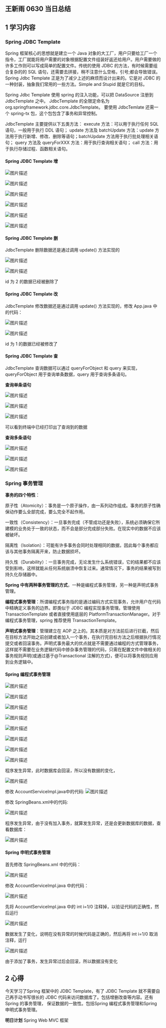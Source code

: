 ## 王新雨 0630 当日总结

## 1 学习内容
### Spring JDBC Template

Spring 框架核心的思想就是建立一个 Java 对象的大工厂，用户只要给工厂一个指令，工厂就能将用户需要的对象根据配置文件组装好返还给用户。用户需要做的许多工作则可以写成简单的配置文件。传统的使用 JDBC 的方法，有时候需要组合复杂的的 SQL 语句，还需要去拼接，稍不注意什么空格，引号;都会导致错误。Spring Jdbc Template 正是为了减少上述的麻烦而设计出来的。它是对 JDBC 的一种封装，抽象我们常用的一些方法。Simple and Stupid 就是它的目标。

Spring Jdbc Template 使用 spring 的注入功能，可以把 DataSource 注册到 JdbcTemplate 之中。 JdbcTemplate 的全限定命名为 org.springframework.jdbc.core.JdbcTemplate。 要使用 JdbcTemlate 还需一个 spring-tx 包，这个包包含了事务和异常控制。

JdbcTemplate 主要提供以下五类方法： execute 方法：可以用于执行任何 SQL 语句，一般用于执行 DDL 语句； update 方法及 batchUpdate 方法：update 方法用于执行新增、修改、删除等语句；batchUpdate 方法用于执行批处理相关语句； query 方法及 queryForXXX 方法：用于执行查询相关语句； call 方法：用于执行存储过程、函数相关语句。

#### Spring JDBC Template 增

![图片描述](https://dn-simplecloud.shiyanlou.com/courses/uid1080331-20190630-1561899438965)

![图片描述](https://dn-simplecloud.shiyanlou.com/courses/uid1080331-20190630-1561899444184)

![图片描述](https://dn-simplecloud.shiyanlou.com/courses/uid1080331-20190630-1561899449801)

![图片描述](https://dn-simplecloud.shiyanlou.com/courses/uid1080331-20190630-1561899577656)

![图片描述](https://dn-simplecloud.shiyanlou.com/courses/uid1080331-20190630-1561899993462)

![图片描述](https://dn-simplecloud.shiyanlou.com/courses/uid1080331-20190630-1561900657813)

#### Spring JDBC Template 删

JdbcTemplate 删除数据还是通过调用 update() 方法实现的

![图片描述](https://dn-simplecloud.shiyanlou.com/courses/uid1080331-20190630-1561900789673)

![图片描述](https://dn-simplecloud.shiyanlou.com/courses/uid1080331-20190630-1561900826704)

 id 为 2 的数据已经被删除了

#### Spring JDBC Template 改

JdbcTemplate 修改数据还是通过调用 update() 方法实现的，修改 App.java 中的代码：

![图片描述](https://dn-simplecloud.shiyanlou.com/courses/uid1080331-20190630-1561900913002)

![图片描述](https://dn-simplecloud.shiyanlou.com/courses/uid1080331-20190630-1561900939337)

 id 为 1 的数据已经被修改了

#### Spring JDBC Template 查

JdbcTemplate 查询数据可以通过 queryForObject 和 query 来实现，queryForObject 用于查询单条数据，query 用于查询多条语句。

**查询单条语句**

![图片描述](https://dn-simplecloud.shiyanlou.com/courses/uid1080331-20190630-1561901290051)

![图片描述](https://dn-simplecloud.shiyanlou.com/courses/uid1080331-20190630-1561901324217)

![图片描述](https://dn-simplecloud.shiyanlou.com/courses/uid1080331-20190630-1561901354416)

可以看到终端中已经打印出了查询到的数据

**查询多条语句**

![图片描述](https://dn-simplecloud.shiyanlou.com/courses/uid1080331-20190630-1561901530008)

![图片描述](https://dn-simplecloud.shiyanlou.com/courses/uid1080331-20190630-1561901639647)

![图片描述](https://dn-simplecloud.shiyanlou.com/courses/uid1080331-20190630-1561901643393)


### Spring 事务管理

**事务的四个特性**：

原子性（Atomicity）：事务是一个原子操作，由一系列动作组成。事务的原子性确保动作要么全部完成，要么完全不起作用。

一致性（Consistency）：一旦事务完成（不管成功还是失败），系统必须确保它所建模的业务处于一致的状态，而不会是部分完成部分失败。在现实中的数据不应该被破坏。

隔离性（Isolation）：可能有许多事务会同时处理相同的数据，因此每个事务都应该与其他事务隔离开来，防止数据损坏。

持久性（Durability）：一旦事务完成，无论发生什么系统错误，它的结果都不应该受到影响，这样就能从任何系统崩溃中恢复过来。通常情况下，事务的结果被写到持久化存储器中。

**Spring 中有两种事务管理的方式**，一种是编程式事务管理，另一种是声明式事务管理。

**编程式事务管理**：所谓编程式事务指的是通过编码方式实现事务，允许用户在代码中精确定义事务的边界。即类似于 JDBC 编程实现事务管理。管理使用 TransactionTemplate 或者直接使用底层的 PlatformTransactionManager。对于编程式事务管理，spring 推荐使用 TransactionTemplate。

**声明式事务管理**：管理建立在 AOP 之上的。其本质是对方法前后进行拦截，然后在目标方法开始之前创建或者加入一个事务，在执行完目标方法之后根据执行情况提交或者回滚事务。声明式事务最大的优点就是不需要通过编程的方式管理事务，这样就不需要在业务逻辑代码中掺杂事务管理的代码，只需在配置文件中做相关的事务规则声明(或通过基于@Transactional 注解的方式)，便可以将事务规则应用到业务逻辑中。

#### Spring 编程式事务管理

![图片描述](https://dn-simplecloud.shiyanlou.com/courses/uid1080331-20190630-1561902196040)

![图片描述](https://dn-simplecloud.shiyanlou.com/courses/uid1080331-20190630-1561902241966)

![图片描述](https://dn-simplecloud.shiyanlou.com/courses/uid1080331-20190630-1561902431745)

![图片描述](https://dn-simplecloud.shiyanlou.com/courses/uid1080331-20190630-1561902603685)

![图片描述](https://dn-simplecloud.shiyanlou.com/courses/uid1080331-20190630-1561902729622)

![图片描述](https://dn-simplecloud.shiyanlou.com/courses/uid1080331-20190630-1561902734846)

![图片描述](https://dn-simplecloud.shiyanlou.com/courses/uid1080331-20190630-1561902795206)

![图片描述](https://dn-simplecloud.shiyanlou.com/courses/uid1080331-20190630-1561902994870)

程序发生异常，此时数据库会回滚，所以没有数据的变化，

![图片描述](https://dn-simplecloud.shiyanlou.com/courses/uid1080331-20190630-1561903058112)

修改 AccountServiceImpl.java中的代码:
![图片描述](https://dn-simplecloud.shiyanlou.com/courses/uid1080331-20190630-1561903156967)

修改 SpringBeans.xml中的代码:

![图片描述](https://dn-simplecloud.shiyanlou.com/courses/uid1080331-20190630-1561903194422)

程序发生异常，由于没有加入事务，就算发生异常，还是会更新数据库的数据，查看数据库：

![图片描述](https://dn-simplecloud.shiyanlou.com/courses/uid1080331-20190630-1561903376392)

#### Spring 申明式事务管理

首先修改 SpringBeans.xml 中的代码：

![图片描述](https://dn-simplecloud.shiyanlou.com/courses/uid1080331-20190630-1561903516408)

修改 AccountServiceImpl.java 中的代码：

![图片描述](https://dn-simplecloud.shiyanlou.com/courses/uid1080331-20190630-1561903567357)

先将 AccountServiceImpl.java 中的 int i=1/0 注释掉，以验证代码的正确性，然后运行

![图片描述](https://dn-simplecloud.shiyanlou.com/courses/uid1080331-20190630-1561903615897)

数据发生了变化，说明在没有异常的时候代码是正确的，然后再将 int i=1/0 取消注释，运行

![图片描述](https://dn-simplecloud.shiyanlou.com/courses/uid1080331-20190630-1561903676850)

由于添加了事务，发生异常过后会回滚，所以数据没有变化



## 2 心得

今天学习了Spring 框架中的 JDBC Template，有了 JDBC Template 就不需要自己再手动书写很长的 JDBC 代码来访问数据库了。包括增删改查等内容。还有 Spring 的事务管理， 保证数据的一致性。包括Spring 编程式事务管理和Spring 申明式事务管理。


**明日计划**
Spring Web MVC 框架


